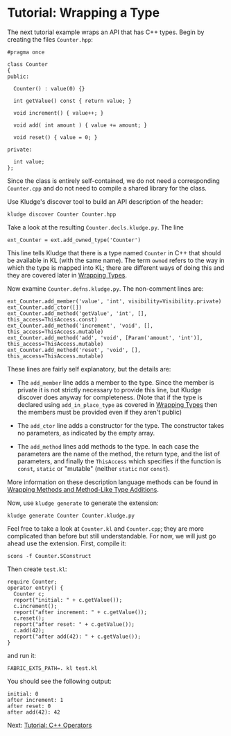 # Tutorial: Wrapping a Type

The next tutorial example wraps an API that has C++ types.  Begin by creating the files `Counter.hpp`:

```
#pragma once

class Counter
{
public:

  Counter() : value(0) {}

  int getValue() const { return value; }

  void increment() { value++; }

  void add( int amount ) { value += amount; }

  void reset() { value = 0; }

private:

  int value;
};
```

Since the class is entirely self-contained, we do not need a corresponding `Counter.cpp` and do not need to compile a shared library for the class.

Use Kludge's discover tool to build an API description of the header:

```
kludge discover Counter Counter.hpp
```

Take a look at the resulting `Counter.decls.kludge.py`.  The line

```
ext_Counter = ext.add_owned_type('Counter')
```

This line tells Kludge that there is a type named `Counter` in C++ that should be available in KL (with the same name).  The term `owned` refers to the way in which the type is mapped into KL; there are different ways of doing this and they are covered later in [Wrapping Types](adl-types.md).

Now examine `Counter.defns.kludge.py`.  The non-comment lines are:

```
ext_Counter.add_member('value', 'int', visibility=Visibility.private)
ext_Counter.add_ctor([])
ext_Counter.add_method('getValue', 'int', [], this_access=ThisAccess.const)
ext_Counter.add_method('increment', 'void', [], this_access=ThisAccess.mutable)
ext_Counter.add_method('add', 'void', [Param('amount', 'int')], this_access=ThisAccess.mutable)
ext_Counter.add_method('reset', 'void', [], this_access=ThisAccess.mutable)
```

These lines are fairly self explanatory, but the details are:

- The `add_member` line adds a member to the type.  Since the member is private it is not strictly necessary to provide this line, but Kludge discover does anyway for completeness.  (Note that if the type is declared using `add_in_place_type` as covered in [Wrapping Types](adl-types.md) then the members must be provided even if they aren't public) 

- The `add_ctor` line adds a constructor for the type.  The constructor takes no parameters, as indicated by the empty array.

- The `add_method` lines add methods to the type.  In each case the parameters are the name of the method, the return type, and the list of parameters, and finally the `ThisAccess` which specifies if the function is `const`, `static` or "mutable" (neither `static` nor `const`).

More information on these description language methods can be found in [Wrapping Methods and Method-Like Type Additions](adl-methods.md).

Now, use `kludge generate` to generate the extension:

```
kludge generate Counter Counter.kludge.py
```

Feel free to take a look at `Counter.kl` and `Counter.cpp`; they are more complicated than before but still understandable.  For now, we will just go ahead use the extension.  First, compile it:

```
scons -f Counter.SConstruct
```

Then create `test.kl`:

```
require Counter;
operator entry() {
  Counter c;
  report("initial: " + c.getValue());
  c.increment();
  report("after increment: " + c.getValue());
  c.reset();
  report("after reset: " + c.getValue());
  c.add(42);
  report("after add(42): " + c.getValue());
}
```

and run it:

```
FABRIC_EXTS_PATH=. kl test.kl
```

You should see the following output:

```
initial: 0
after increment: 1
after reset: 0
after add(42): 42
```

Next: [Tutorial: C++ Operators](tutorial-cxx-operators.md)
